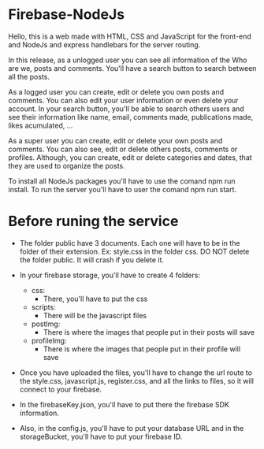 # Firebase-NodeJs

Hello, this is a web made with HTML, CSS and JavaScript for the front-end and NodeJs and express handlebars for the server routing.

In this release, as a unlogged user you can see all information of the Who are we, posts and comments.
You'll have a search button to search between all the posts.

As a logged user you can create, edit or delete you own posts and comments.
You can also edit your user information or even delete your account.
In your search button, you'll be able to search others users and see their information like name, email, comments made, publications made, likes acumulated, ...

As a super user you can create, edit or delete your own posts and comments.
You can also see, edit or delete others posts, comments or profiles.
Although, you can create, edit or delete categories and dates, that they are used to organize the posts.

To install all NodeJs packages you'll have to use the comand npm run install.
To run the server you'll have to user the comand npm run start.

# Before runing the service

* The folder public have 3 documents. Each one will have to be in the folder of their extension. Ex: style.css in the folder css. DO NOT delete the folder public. It will crash if you delete it.

* In your firebase storage, you'll have to create 4 folders:
  * css:
    * There, you'll have to put the css
  * scripts:
    * There will be the javascript files
  * postImg:
    * There is where the images that people put in their posts will save
  * profileImg:
    * There is where the images that people put in their profile will save

* Once you have uploaded the files, you'll have to change the url route to the style.css, javascript.js, register.css, and all the links to files, so it will connect to your firebase.

* In the firebaseKey.json, you'll have to put there the firebase SDK information.

* Also, in the config.js, you'll have to put your database URL and in the storageBucket, you'll have to put your firebase ID.

